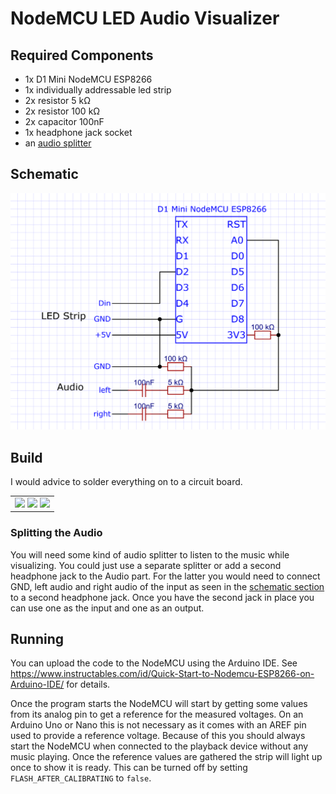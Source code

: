 # NodeMCU LED Audio Visualizer

## Required Components
 - 1x D1 Mini NodeMCU ESP8266
 - 1x individually addressable led strip
 - 2x resistor 5 kΩ
 - 2x resistor 100 kΩ
 - 2x capacitor 100nF
 - 1x headphone jack socket
 - an [audio splitter](#splitting-the-audio)

## Schematic
![schematic](images/schematic.png)

## Build
I would advice to solder everything on to a circuit board.
<table>
    <tr>
        <td>
            <img width="280" src="images/board1.png">
            <img width="280" src="images/board2.png">
            <img width="280" src="images/board3.png">
        </td>
    </tr>
</table>

### Splitting the Audio
You will need some kind of audio splitter to listen to the music while visualizing.
You could just use a separate splitter or add a second headphone jack to the Audio part.
For the latter you would need to connect GND, left audio and right audio of the input
as seen in the [schematic section](#schematic) to a second headphone jack.
Once you have the second jack in place you can use one as the input and one as an output.

## Running
You can upload the code to the NodeMCU using the Arduino IDE. See https://www.instructables.com/id/Quick-Start-to-Nodemcu-ESP8266-on-Arduino-IDE/ for details.

Once the program starts the NodeMCU will start by getting some values from its analog pin to get a reference for the measured voltages.
On an Arduino Uno or Nano this is not necessary as it comes with an AREF pin used to provide a reference voltage.
Because of this you should always start the NodeMCU when connected to the playback device without any music playing.
Once the reference values are gathered the strip will light up once to show it is ready.
This can be turned off by setting `FLASH_AFTER_CALIBRATING` to `false`.